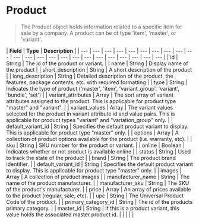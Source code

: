 # Product

> The Product object holds information related to a specific item for sale by a company.  A product can be of type 'item', 'master', or 'variant'.

| **Field** | **Type** | **Description** |
| --- | --- | --- | --- | --- | --- | --- | --- | --- | --- | --- | --- | --- | --- | --- | --- | --- | --- | --- | --- | --- | --- | --- |
| id | String | The id of the product or variant. |
| name | String | Display name of the product |
| short\_description | String | A short description of the product |
| long\_description | String | Detailed description of the product, the features, package contents, etc. with required formatting |
| type | String | Indicates the type of product \('master', 'item', 'variant\_group', 'variant', 'bundle', 'set'\) |
| variant\_attributes | Array | The sort array of variant attributes assigned to the product. This is applicable for product type "master" and "variant". |
| variant\_values | Array | The variant values selected for the product in variant attribute id and value pairs. This is applicable for product types "variant" and "variation\_group" only. |
| default\_variant\_id | String | Specifies the default product variant to display. This is applicable for product type "master" only. |
| options | Array | A collection of product options available for the product \(i.e. warranty, etc\). |
| sku | String |  SKU number for the product or variant. |
| online | Boolean | Indicates whether or not product is available online |
| status | String | Used to track the state of the product |
| brand | String | The product brand identifier. |
| default\_variant\_id | String | Specifies the default product variant to display.  This is applicable for product type "master" only. |
| images | Array | A collection of product images |
| manufacturer\_name | String | The name of the product manufacturer. |
| manufacturer\_sku | String | The SKU of the product's manufacturer. |
| price | Array | An array of prices available to the product \(regular, sale, etc\). |
| upc | String | The Universal Product Code of the product. |
| primary\_category\_id | String |  The id of the products primary category.  |
| master\_id | String | If this is a product variant, this value holds the associated master product id.  |
|  |  |  |






